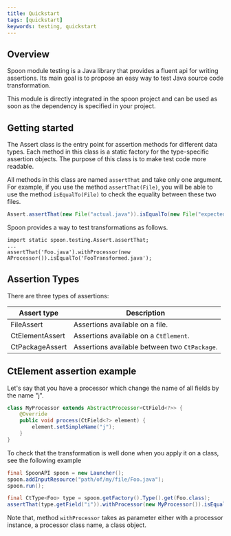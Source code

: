 ```yaml
---
title: Quickstart
tags: [quickstart]
keywords: testing, quickstart
---
```


## Overview

Spoon module testing is a Java library that provides a fluent api for writing assertions. 
Its main goal is to propose an easy way to test Java source code transformation.

This module is directly integrated in the spoon project and can be used as soon as the
dependency is specified in your project.

## Getting started

The Assert class is the entry point for assertion methods for different data types.
Each method in this class is a static factory for the type-specific assertion objects. 
The purpose of this class is to make test code more readable.

All methods in this class are named `assertThat` and take only one argument. For example, 
if you use the method `assertThat(File)`, you will be able to use the method 
`isEqualTo(File)` to check the equality between these two files.

```java
Assert.assertThat(new File("actual.java")).isEqualTo(new File("expected.java"));
```

Spoon provides a way to test transformations as follows.

```
import static spoon.testing.Assert.assertThat;
...
assertThat('Foo.java').withProcessor(new AProcessor()).isEqualTo('FooTransformed.java');
```

## Assertion Types

There are three types of assertions:

Assert type | Description
-------------|------------
FileAssert | Assertions available on a file.
CtElementAssert | Assertions available on a `CtElement`.
CtPackageAssert | Assertions available between two `CtPackage`.

## CtElement assertion example

Let's say that you have a processor which change the name of all fields by the name "j".

```java
class MyProcessor extends AbstractProcessor<CtField<?>> {
	@Override
	public void process(CtField<?> element) {
		element.setSimpleName("j");
	}
}
```

To check that the transformation is well done when you apply it on a class, see the following example

```java
final SpoonAPI spoon = new Launcher();
spoon.addInputResource("path/of/my/file/Foo.java");
spoon.run();

final CtType<Foo> type = spoon.getFactory().Type().get(Foo.class);
assertThat(type.getField("i")).withProcessor(new MyProcessor()).isEqualTo("public int j;");
```

Note that, method `withProcessor` takes as parameter either with a processor  instance, a processor class name, a class object.
